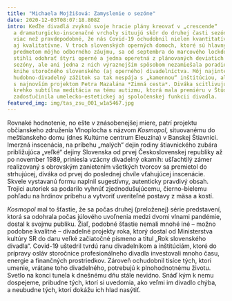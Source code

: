 ```yaml
---
title: "Michaela Mojžišová: Zamyslenie o sezóne"
date: 2020-12-03T08:07:18.808Z
intro: Keďže divadlá zvyknú svoje hracie plány kreovať v „crescende“
  a dramaturgicko-inscenačné vrcholy situujú skôr do druhej časti sezóny, je
  viac než pravdepodobné, že nás Covid-19 ochudobnil nielen kvantitatívne, ale
  aj kvalitatívne. V troch slovenských operných domoch, ktoré sú hlavným
  predmetom môjho odborného záujmu, sa od septembra do marcového lockdownu
  stihli odohrať štyri operné a jedna operetná z plánovaných deviatich premiér
  sezóny, ale ani jedna z nich výraznejším spôsobom nezamiešala poradie v zlatej
  knihe storočného slovenského (aj operného) divadelníctva. Môj najintenzívnejší
  hudobno-divadelný zážitok sa tak nespája s „kamennou“ inštitúciou, ale
  s najnovším projektom Petra Mazalána *Zimná cesta*. Diváka scitlivujúca,
  krehko subtílna meditácia na tému autizmu, ktorá mala premiéru v Štúdiu 12,
  zadosťučinila umelecko-estetickej aj spoločenskej funkcii divadla.
featured_img: img/tas_zsu_001_w1a5467.jpg
---
```

Rovnaké hodnotenie, no ešte v znásobenejšej miere, patrí projektu občianskeho združenia Vlnoplocha s názvom *Kosmopol*, situovanému do meštianskeho domu (dnes Kultúrne centrum Eleuzína) v Banskej Štiavnici. Imerzná inscenácia, na príbehu „malých“ dejín rodiny štiavnického zubára približujúca „veľké“ dejiny Slovenska od prvej Československej republiky až po november 1989, priniesla vzácny divadelný okamih: ušľachtilý zámer realizovaný s obrovským zanietením všetkých tvorcov sa premietol do strhujúcej, diváka od prvej do poslednej chvíle vťahujúcej inscenácie. Skvele vystavanú formu naplnil sugestívny, autenticky pravdivý obsah. Trojici autoriek sa podarilo vyhnúť zjednodušujúcemu, čierno-bielemu pohľadu na hrdinov príbehu a vytvoriť uveriteľné postavy z mäsa a kostí.  

*Kosmopol* mal to šťastie, že sa počas druhej (preloženej) série predstavení, ktorá sa odohrala počas júlového uvoľnenia medzi dvomi vlnami pandémie, dostal k svojmu publiku. Žiaľ, podobné šťastie nemali mnohé iné – možno podobne kvalitné – divadelné projekty roka, ktorý dostal od Ministerstva kultúry SR do daru veľké začiatočné písmeno a titul „Rok slovenského divadla“. Covid-19 uštedril tvrdú ranu divadelníkom a inštitúciám, ktoré do prípravy osláv storočnice profesionálneho divadla investovali mnoho času, energie a finančných prostriedkov. Zároveň ochudobnil tisíce tých, ktorí umenie, vrátane toho divadelného, potrebujú k plnohodnotnému životu. Svetlo na konci tunela k dnešnému dňu stále nevidno. Snáď kým k nemu dospejeme, pribudne tých, ktorí si uvedomia, ako veľmi im divadlo chýba, a neubudne tých, ktorí dokážu ich hlad nasýtiť.
